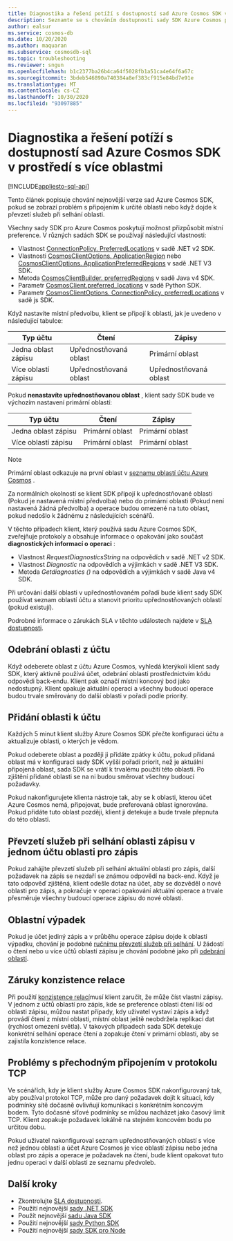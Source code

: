 ```yaml
---
title: Diagnostika a řešení potíží s dostupností sad Azure Cosmos SDK v prostředí s více oblastmi
description: Seznamte se s chováním dostupnosti sady SDK Azure Cosmos při provozu ve více regionálních prostředích.
author: ealsur
ms.service: cosmos-db
ms.date: 10/20/2020
ms.author: maquaran
ms.subservice: cosmosdb-sql
ms.topic: troubleshooting
ms.reviewer: sngun
ms.openlocfilehash: b1c2377ba26b4ca64f5028fb1a51ca4e64f6a67c
ms.sourcegitcommit: 3bdeb546890a740384a8ef383cf915e84bd7e91e
ms.translationtype: MT
ms.contentlocale: cs-CZ
ms.lasthandoff: 10/30/2020
ms.locfileid: "93097885"
---
```

# <a name="diagnose-and-troubleshoot-the-availability-of-azure-cosmos-sdks-in-multiregional-environments"></a>Diagnostika a řešení potíží s dostupností sad Azure Cosmos SDK v prostředí s více oblastmi
[!INCLUDE[appliesto-sql-api](includes/appliesto-sql-api.md)]

Tento článek popisuje chování nejnovější verze sad Azure Cosmos SDK, pokud se zobrazí problém s připojením k určité oblasti nebo když dojde k převzetí služeb při selhání oblasti.

Všechny sady SDK pro Azure Cosmos poskytují možnost přizpůsobit místní preference. V různých sadách SDK se používají následující vlastnosti:

* Vlastnost [ConnectionPolicy. PreferredLocations](/dotnet/api/microsoft.azure.documents.client.connectionpolicy.preferredlocations) v sadě .NET v2 SDK.
* Vlastnosti [CosmosClientOptions. ApplicationRegion](/dotnet/api/microsoft.azure.cosmos.cosmosclientoptions.applicationregion) nebo [CosmosClientOptions. ApplicationPreferredRegions](/dotnet/api/microsoft.azure.cosmos.cosmosclientoptions.applicationpreferredregions) v sadě .NET V3 SDK.
* Metoda [CosmosClientBuilder. preferredRegions](/java/api/com.azure.cosmos.cosmosclientbuilder.preferredregions) v sadě Java v4 SDK.
* Parametr [CosmosClient.preferred_locations](/python/api/azure-cosmos/azure.cosmos.cosmos_client.cosmosclient) v sadě Python SDK.
* Parametr [CosmosClientOptions. ConnectionPolicy. preferredLocations](/javascript/api/@azure/cosmos/connectionpolicy#preferredlocations) v sadě js SDK.

Když nastavíte místní předvolbu, klient se připojí k oblasti, jak je uvedeno v následující tabulce:

|Typ účtu |Čtení |Zápisy |
|------------------------|--|--|
| Jedna oblast zápisu | Upřednostňovaná oblast | Primární oblast  |
| Více oblastí zápisu | Upřednostňovaná oblast | Upřednostňovaná oblast  |

Pokud **nenastavíte upřednostňovanou oblast** , klient sady SDK bude ve výchozím nastavení primární oblastí:

|Typ účtu |Čtení |Zápisy |
|------------------------|--|--|
| Jedna oblast zápisu | Primární oblast | Primární oblast |
| Více oblastí zápisu | Primární oblast  | Primární oblast  |

> [!NOTE]
> Primární oblast odkazuje na první oblast v [seznamu oblastí účtu Azure Cosmos](distribute-data-globally.md) .

Za normálních okolností se klient SDK připojí k upřednostňované oblasti (Pokud je nastavená místní předvolba) nebo do primární oblasti (Pokud není nastavená žádná předvolba) a operace budou omezené na tuto oblast, pokud nedošlo k žádnému z následujících scénářů.

V těchto případech klient, který používá sadu Azure Cosmos SDK, zveřejňuje protokoly a obsahuje informace o opakování jako součást **diagnostických informací o operaci** :

* Vlastnost *RequestDiagnosticsString* na odpovědích v sadě .NET v2 SDK.
* Vlastnost *Diagnostic* na odpovědích a výjimkách v sadě .NET V3 SDK.
* Metoda *Getdiagnostics ()* na odpovědích a výjimkách v sadě Java v4 SDK.

Při určování další oblasti v upřednostňovaném pořadí bude klient sady SDK používat seznam oblastí účtu a stanovit prioritu upřednostňovaných oblastí (pokud existují).

Podrobné informace o zárukách SLA v těchto událostech najdete v [SLA dostupnosti](high-availability.md#slas-for-availability).

## <a name="removing-a-region-from-the-account"></a><a id="remove-region"></a>Odebrání oblasti z účtu

Když odeberete oblast z účtu Azure Cosmos, vyhledá kterýkoli klient sady SDK, který aktivně používá účet, odebrání oblasti prostřednictvím kódu odpovědi back-endu. Klient pak označí místní koncový bod jako nedostupný. Klient opakuje aktuální operaci a všechny budoucí operace budou trvale směrovány do další oblasti v pořadí podle priority.

## <a name="adding-a-region-to-an-account"></a>Přidání oblasti k účtu

Každých 5 minut klient služby Azure Cosmos SDK přečte konfiguraci účtu a aktualizuje oblasti, o kterých je vědom.

Pokud odeberete oblast a později ji přidáte zpátky k účtu, pokud přidaná oblast má v konfiguraci sady SDK vyšší pořadí priorit, než je aktuální připojená oblast, sada SDK se vrátí k trvalému použití této oblasti. Po zjištění přidané oblasti se na ni budou směrovat všechny budoucí požadavky.

Pokud nakonfigurujete klienta nástroje tak, aby se k oblasti, kterou účet Azure Cosmos nemá, připojovat, bude preferovaná oblast ignorována. Pokud přidáte tuto oblast později, klient ji detekuje a bude trvale přepnuta do této oblasti.

## <a name="fail-over-the-write-region-in-a-single-write-region-account"></a><a id="manual-failover-single-region"></a>Převzetí služeb při selhání oblasti zápisu v jednom účtu oblasti pro zápis

Pokud zahájíte převzetí služeb při selhání aktuální oblasti pro zápis, další požadavek na zápis se nezdaří se známou odpovědí na back-end. Když je tato odpověď zjištěná, klient odešle dotaz na účet, aby se dozvěděl o nové oblasti pro zápis, a pokračuje v operaci opakování aktuální operace a trvale přesměruje všechny budoucí operace zápisu do nové oblasti.

## <a name="regional-outage"></a>Oblastní výpadek

Pokud je účet jediný zápis a v průběhu operace zápisu dojde k oblasti výpadku, chování je podobné [ručnímu převzetí služeb při selhání](#manual-failover-single-region). U žádostí o čtení nebo u více účtů oblastí zápisu je chování podobné jako při [odebrání oblasti](#remove-region).

## <a name="session-consistency-guarantees"></a>Záruky konzistence relace

Při použití [konzistence relací](consistency-levels.md#guarantees-associated-with-consistency-levels)musí klient zaručit, že může číst vlastní zápisy. V jednom z účtů oblastí pro zápis, kde se preference oblasti čtení liší od oblasti zápisu, můžou nastat případy, kdy uživatel vystaví zápis a když provádí čtení z místní oblasti, místní oblast ještě neobdržela replikaci dat (rychlost omezení světla). V takových případech sada SDK detekuje konkrétní selhání operace čtení a zopakuje čtení v primární oblasti, aby se zajistila konzistence relace.

## <a name="transient-connectivity-issues-on-tcp-protocol"></a>Problémy s přechodným připojením v protokolu TCP

Ve scénářích, kdy je klient služby Azure Cosmos SDK nakonfigurovaný tak, aby používal protokol TCP, může pro daný požadavek dojít k situaci, kdy podmínky sítě dočasně ovlivňují komunikaci s konkrétním koncovým bodem. Tyto dočasné síťové podmínky se můžou nacházet jako časový limit TCP. Klient zopakuje požadavek lokálně na stejném koncovém bodu po určitou dobu.

Pokud uživatel nakonfiguroval seznam upřednostňovaných oblastí s více než jednou oblastí a účet Azure Cosmos je více oblastí zápisu nebo jedna oblast pro zápis a operace je požadavek na čtení, bude klient opakovat tuto jednu operaci v další oblasti ze seznamu předvoleb.

## <a name="next-steps"></a>Další kroky

* Zkontrolujte [SLA dostupnosti](high-availability.md#slas-for-availability).
* Použití nejnovější [sady .NET SDK](sql-api-sdk-dotnet-standard.md)
* Použít nejnovější [sadu Java SDK](sql-api-sdk-java-v4.md)
* Použití nejnovější [sady Python SDK](sql-api-sdk-python.md)
* Použití nejnovější [sady SDK pro Node](sql-api-sdk-node.md)
